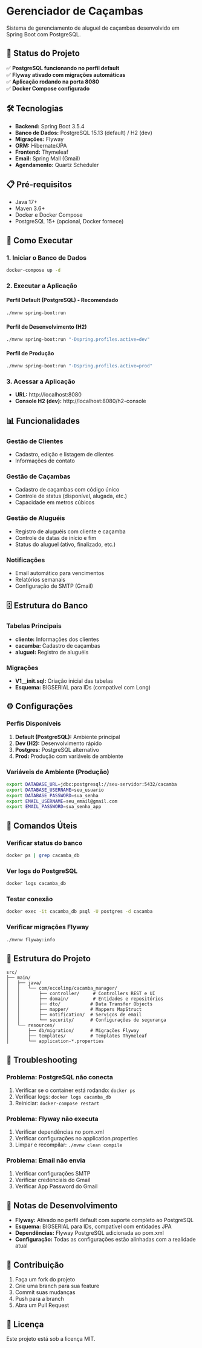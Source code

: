 # Gerenciador de Caçambas

Sistema de gerenciamento de aluguel de caçambas desenvolvido em Spring Boot com PostgreSQL.

## 🚀 Status do Projeto

✅ **PostgreSQL funcionando no perfil default**  
✅ **Flyway ativado com migrações automáticas**  
✅ **Aplicação rodando na porta 8080**  
✅ **Docker Compose configurado**  

## 🛠️ Tecnologias

- **Backend:** Spring Boot 3.5.4
- **Banco de Dados:** PostgreSQL 15.13 (default) / H2 (dev)
- **Migrações:** Flyway
- **ORM:** Hibernate/JPA
- **Frontend:** Thymeleaf
- **Email:** Spring Mail (Gmail)
- **Agendamento:** Quartz Scheduler

## 📋 Pré-requisitos

- Java 17+
- Maven 3.6+
- Docker e Docker Compose
- PostgreSQL 15+ (opcional, Docker fornece)

## 🚀 Como Executar

### 1. Iniciar o Banco de Dados
```bash
docker-compose up -d
```

### 2. Executar a Aplicação

#### Perfil Default (PostgreSQL) - Recomendado
```bash
./mvnw spring-boot:run
```

#### Perfil de Desenvolvimento (H2)
```bash
./mvnw spring-boot:run "-Dspring.profiles.active=dev"
```

#### Perfil de Produção
```bash
./mvnw spring-boot:run "-Dspring.profiles.active=prod"
```

### 3. Acessar a Aplicação
- **URL:** http://localhost:8080
- **Console H2 (dev):** http://localhost:8080/h2-console

## 📊 Funcionalidades

### Gestão de Clientes
- Cadastro, edição e listagem de clientes
- Informações de contato

### Gestão de Caçambas
- Cadastro de caçambas com código único
- Controle de status (disponível, alugada, etc.)
- Capacidade em metros cúbicos

### Gestão de Aluguéis
- Registro de aluguéis com cliente e caçamba
- Controle de datas de início e fim
- Status do aluguel (ativo, finalizado, etc.)

### Notificações
- Email automático para vencimentos
- Relatórios semanais
- Configuração de SMTP (Gmail)

## 🗄️ Estrutura do Banco

### Tabelas Principais
- **cliente:** Informações dos clientes
- **cacamba:** Cadastro de caçambas
- **aluguel:** Registro de aluguéis

### Migrações
- **V1__init.sql:** Criação inicial das tabelas
- **Esquema:** BIGSERIAL para IDs (compatível com Long)

## ⚙️ Configurações

### Perfis Disponíveis

1. **Default (PostgreSQL):** Ambiente principal
2. **Dev (H2):** Desenvolvimento rápido
3. **Postgres:** PostgreSQL alternativo
4. **Prod:** Produção com variáveis de ambiente

### Variáveis de Ambiente (Produção)
```bash
export DATABASE_URL=jdbc:postgresql://seu-servidor:5432/cacamba
export DATABASE_USERNAME=seu_usuario
export DATABASE_PASSWORD=sua_senha
export EMAIL_USERNAME=seu_email@gmail.com
export EMAIL_PASSWORD=sua_senha_app
```

## 🔧 Comandos Úteis

### Verificar status do banco
```bash
docker ps | grep cacamba_db
```

### Ver logs do PostgreSQL
```bash
docker logs cacamba_db
```

### Testar conexão
```bash
docker exec -it cacamba_db psql -U postgres -d cacamba
```

### Verificar migrações Flyway
```bash
./mvnw flyway:info
```

## 📁 Estrutura do Projeto

```
src/
├── main/
│   ├── java/
│   │   └── com/eccolimp/cacamba_manager/
│   │       ├── controller/     # Controllers REST e UI
│   │       ├── domain/         # Entidades e repositórios
│   │       ├── dto/           # Data Transfer Objects
│   │       ├── mapper/        # Mappers MapStruct
│   │       ├── notification/  # Serviços de email
│   │       └── security/      # Configurações de segurança
│   └── resources/
│       ├── db/migration/      # Migrações Flyway
│       ├── templates/         # Templates Thymeleaf
│       └── application-*.properties
```

## 🐛 Troubleshooting

### Problema: PostgreSQL não conecta
1. Verificar se o container está rodando: `docker ps`
2. Verificar logs: `docker logs cacamba_db`
3. Reiniciar: `docker-compose restart`

### Problema: Flyway não executa
1. Verificar dependências no pom.xml
2. Verificar configurações no application.properties
3. Limpar e recompilar: `./mvnw clean compile`

### Problema: Email não envia
1. Verificar configurações SMTP
2. Verificar credenciais do Gmail
3. Verificar App Password do Gmail

## 📝 Notas de Desenvolvimento

- **Flyway:** Ativado no perfil default com suporte completo ao PostgreSQL
- **Esquema:** BIGSERIAL para IDs, compatível com entidades JPA
- **Dependências:** Flyway PostgreSQL adicionada ao pom.xml
- **Configuração:** Todas as configurações estão alinhadas com a realidade atual

## 🤝 Contribuição

1. Faça um fork do projeto
2. Crie uma branch para sua feature
3. Commit suas mudanças
4. Push para a branch
5. Abra um Pull Request

## 📄 Licença

Este projeto está sob a licença MIT. 